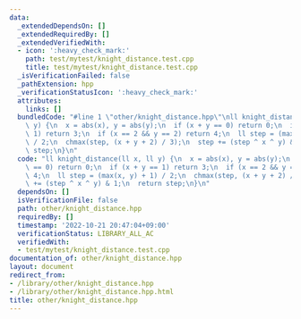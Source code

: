 ```yaml
---
data:
  _extendedDependsOn: []
  _extendedRequiredBy: []
  _extendedVerifiedWith:
  - icon: ':heavy_check_mark:'
    path: test/mytest/knight_distance.test.cpp
    title: test/mytest/knight_distance.test.cpp
  _isVerificationFailed: false
  _pathExtension: hpp
  _verificationStatusIcon: ':heavy_check_mark:'
  attributes:
    links: []
  bundledCode: "#line 1 \"other/knight_distance.hpp\"\nll knight_distance(ll x, ll\
    \ y) {\n  x = abs(x), y = abs(y);\n  if (x + y == 0) return 0;\n  if (x + y ==\
    \ 1) return 3;\n  if (x == 2 && y == 2) return 4;\n  ll step = (max(x, y) + 1)\
    \ / 2;\n  chmax(step, (x + y + 2) / 3);\n  step += (step ^ x ^ y) & 1;\n  return\
    \ step;\n}\n"
  code: "ll knight_distance(ll x, ll y) {\n  x = abs(x), y = abs(y);\n  if (x + y\
    \ == 0) return 0;\n  if (x + y == 1) return 3;\n  if (x == 2 && y == 2) return\
    \ 4;\n  ll step = (max(x, y) + 1) / 2;\n  chmax(step, (x + y + 2) / 3);\n  step\
    \ += (step ^ x ^ y) & 1;\n  return step;\n}\n"
  dependsOn: []
  isVerificationFile: false
  path: other/knight_distance.hpp
  requiredBy: []
  timestamp: '2022-10-21 20:47:04+09:00'
  verificationStatus: LIBRARY_ALL_AC
  verifiedWith:
  - test/mytest/knight_distance.test.cpp
documentation_of: other/knight_distance.hpp
layout: document
redirect_from:
- /library/other/knight_distance.hpp
- /library/other/knight_distance.hpp.html
title: other/knight_distance.hpp
---
```

